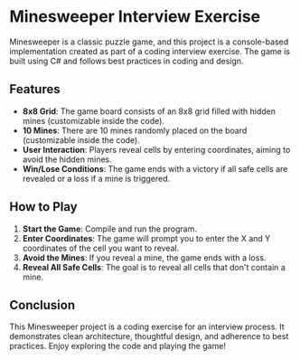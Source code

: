 # Minesweeper Interview Exercise

Minesweeper is a classic puzzle game, and this project is a console-based implementation created as part of a coding interview exercise. The game is built using C# and follows best practices in coding and design.

## Features

- **8x8 Grid**: The game board consists of an 8x8 grid filled with hidden mines (customizable inside the code).
- **10 Mines**: There are 10 mines randomly placed on the board (customizable inside the code).
- **User Interaction**: Players reveal cells by entering coordinates, aiming to avoid the hidden mines.
- **Win/Lose Conditions**: The game ends with a victory if all safe cells are revealed or a loss if a mine is triggered.

## How to Play

1. **Start the Game**: Compile and run the program.
2. **Enter Coordinates**: The game will prompt you to enter the X and Y coordinates of the cell you want to reveal.
3. **Avoid the Mines**: If you reveal a mine, the game ends with a loss.
4. **Reveal All Safe Cells**: The goal is to reveal all cells that don't contain a mine.

## Conclusion

This Minesweeper project is a coding exercise for an interview process. It demonstrates clean architecture, thoughtful design, and adherence to best practices. Enjoy exploring the code and playing the game!
